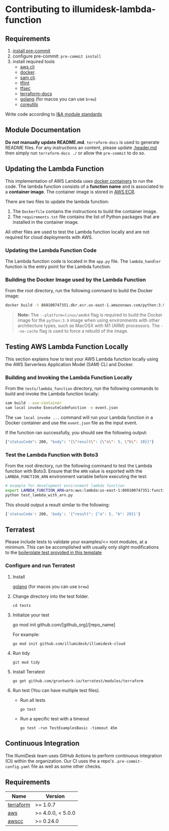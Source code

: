 # Contributing to illumidesk-lambda-function

## Requirements

1. [install pre-commit](https://pre-commit.com/)
2. configure pre-commit: `pre-commit install`
3. install required tools
    - [aws cli](https://docs.aws.amazon.com/cli/latest/userguide/cli-chap-install.html)
    - [docker](https://docs.docker.com/get-docker/).
    - [sam cli](https://docs.aws.amazon.com/serverless-application-model/latest/developerguide/serverless-sam-cli-install.html).
    - [tflint](https://github.com/terraform-linters/tflint)
    - [tfsec](https://aquasecurity.github.io/tfsec/v1.0.11/)
    - [terraform-docs](https://github.com/terraform-docs/terraform-docs)
    - [golang](https://go.dev/doc/install) (for macos you can use `brew`)
    - [coreutils](https://www.gnu.org/software/coreutils/)

Write code according to [I&A module standards](https://aws-ia.github.io/standards-terraform/)

## Module Documentation

**Do not manually update README.md**. `terraform-docs` is used to generate README files. For any instructions an content, please update [.header.md](./.header.md) then simply run `terraform-docs ./` or allow the `pre-commit` to do so.

## Updating the Lambda Function

This implementation of AWS Lambda uses [docker containers](https://docs.aws.amazon.com/lambda/latest/dg/python-image.html) to run the code. The lambda function consists of a **function name** and is associated to a **container image**. The container image is stored in [AWS ECR](https://aws.amazon.com/ecr/).

There are two files to update the lambda function:

1. The `Dockerfile` contains the instructions to build the container image.
2. The `requirements.txt` file contains the list of Python packages that are installed in the container image.

All other files are used to test the Lambda function locally and are not required for cloud deployments with AWS.

### Updating the Lambda Function Code

The Lambda function code is located in the `app.py` file. The `lambda_handler` function is the entry point for the Lambda function.

### Building the Docker Image used by the Lambda Function

From the root directory, run the following command to build the Docker image:

```bash
docker build -t 860100747351.dkr.ecr.us-east-1.amazonaws.com/python:3.9 . --platform=linux/amd64 --no-cache
```

> **Note:** The `--platform=linux/amd64` flag is required to build the Docker image for the `python:3.9` image when using environments with other architecture types, such as MacOSX with M1 (ARM) processors. The `--no-cache` flag is used to force a rebuild of the image.

## Testing AWS Lambda Function Locally

This section explains how to test your AWS Lambda function locally using the AWS Serverless Application Model (SAM) CLI and Docker.

### Building and Invoking the Lambda Function Locally

From the `tests/lambda_function` directory, run the following commands to build and invoke the Lambda function locally:

```bash
sam build --use-container
sam local invoke ExecuteCodeFunction -e event.json
```

The `sam local invoke ...` command will run your Lambda function in a Docker container and use the `event.json` file as the input event.

If the function ran successfully, you should see the following output:

```bash
{"statusCode": 200, "body": "{\"result\": {\"a\": 5, \"b\": 20}}"}
```

### Test the Lambda Function with Boto3

From the root directory, run the following command to test the Lambda function with Boto3. Ensure that the `ARN` value is exported with the `LAMBDA_FUNCTION_ARN` environment variable before executing the test:

```bash
# example for development environment lambda function
export LAMBDA_FUNCTION_ARN=arn:aws:lambda:us-east-1:860100747351:function:app-dev-docker-lambda_handler
python test_lambda_with_arn.py
```

This should output a result similar to the following:

```bash
{'statusCode': 200, 'body': '{"result": {"a": 5, "b": 20}}'}
```

## Terratest

Please include tests to validate your examples/<> root modules, at a minimum. This can be accomplished with usually only slight modifications to the [boilerplate test provided in this template](./test/examples\_basic\_test.go)

### Configure and run Terratest

1. Install

    [golang](https://go.dev/doc/install) (for macos you can use `brew`)

2. Change directory into the test folder.

    `cd tests`

3. Initialize your test

    go mod init github.com/[github_org]/[repo_name]

    For example:

    `go mod init github.com/illumidesk/illumidesk-cloud`

4. Run tidy

    `git mod tidy`

5. Install Terratest

    `go get github.com/gruntwork-io/terratest/modules/terraform`

6. Run test (You can have multiple test files).
    - Run all tests

        `go test`

    - Run a specific test with a timeout

        `go test -run TestExamplesBasic -timeout 45m`

## Continuous Integration

The IllumiDesk team uses GitHub Actions to perform continuous integration (CI) within the organization. Our CI uses the a repo's `.pre-commit-config.yaml` file as well as some other checks.

## Requirements

| Name | Version |
|------|---------|
| <a name="requirement_terraform"></a> [terraform](#requirement\_terraform) | >= 1.0.7 |
| <a name="requirement_aws"></a> [aws](#requirement\_aws) | >= 4.0.0, < 5.0.0 |
| <a name="requirement_awscc"></a> [awscc](#requirement\_awscc) | >= 0.24.0 |